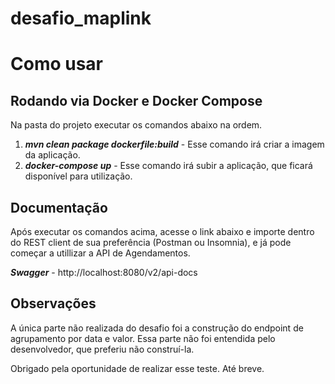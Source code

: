 # desafio_maplink

Como usar
=======

Rodando via Docker e Docker Compose
-----------

Na pasta do projeto executar os comandos abaixo na ordem.

1) ***mvn clean package dockerfile:build*** - Esse comando irá criar a imagem da aplicação.
2) ***docker-compose up*** - Esse comando irá subir a aplicação, que ficará disponível para utilização.


Documentação
------------

Após executar os comandos acima, acesse o link abaixo e importe dentro do REST client de sua preferência
(Postman ou Insomnia), e já pode começar a utillizar a API de Agendamentos.

***Swagger*** - http://localhost:8080/v2/api-docs


Observações
-----------

A única parte não realizada do desafio foi a construção do endpoint de agrupamento por
data e valor. Essa parte não foi entendida pelo desenvolvedor, que preferiu não construí-la.


Obrigado pela oportunidade de realizar esse teste. Até breve.